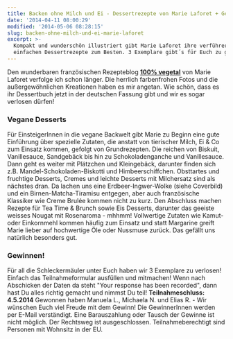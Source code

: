 ```yaml
---
title: Backen ohne Milch und Ei - Dessertrezepte von Marie Laforet + Gewinnspiel
date: '2014-04-11 08:00:29'
modified: '2014-05-06 08:28:15'
slug: backen-ohne-milch-und-ei-marie-laforet
excerpt: >-
  Kompakt und wunderschön illustriert gibt Marie Laforet ihre verführerischen,
  einfachen Dessertrezepte zum Besten. 3 Exemplare gibt´s für Euch zu gewinnen!
---
```


Den wunderbaren französischen Rezepteblog [**100% vegetal**](http://www.100-vegetal.com/) von Marie Laforet verfolge ich schon länger. Die herrlich farbenfrohen Fotos und die außergewöhnlichen Kreationen haben es mir angetan. Wie schön, dass es ihr Dessertbuch jetzt in der deutschen Fassung gibt und wir es sogar verlosen dürfen!

### Vegane Desserts

Für EinsteigerInnen in die vegane Backwelt gibt Marie zu Beginn eine gute Einführung über spezielle Zutaten, die anstatt von tierischer Milch, Ei & Co zum Einsatz kommen, gefolgt von Grundrezepten. Die reichen von Biskuit, Vanillesauce, Sandgebäck bis hin zu Schokoladenganche und Vanillesauce. Dann geht es weiter mit Plätzchen und Kleingebäck, darunter finden sich z.B. Mandel-Schokoladen-Biskotti und Himbeerschiffchen. Obsttartes und fruchtige Desserts, Cremes und leichte Desserts mit Milchersatz sind als nächstes dran. Da lachen uns eine Erdbeer-Ingwer-Wolke (siehe Coverbild) und ein Birnen-Matcha-Tiramisu entgegen, aber auch französische Klassiker wie Creme Brulée kommen nicht zu kurz. Den Abschluss machen Rezepte für Tea Time & Brunch sowie Eis Desserts, darunter das geeiste weisses Nougat mit Rosenaroma - mhhmm! Vollwertige Zutaten wie Kamut- oder Einkornmehl kommen häufig zum Einsatz und statt Margarine greift Marie lieber auf hochwertige Öle oder Nussmuse zurück. Das gefällt uns natürlich besonders gut. [<!-- Image removed (no copyright): kochen-ohne-milch-gewinnspiel.jpg.jpg -->](https://www.veganblatt.com/i/kochen-ohne-milch-gewinnspiel.jpg.jpg)

### Gewinnen!

Für all die Schleckermäuler unter Euch haben wir 3 Exemplare zu verlosen! Einfach das Teilnahmeformular ausfüllen und mitmachen! Wenn nach Abschicken der Daten da steht "Your response has been recorded", dann hast Du alles richtig gemacht und nimmst Du teil! **Teilnahmeschluss: 4.5.2014** Gewonnen haben Manuela L., Michaela N. und Elias R. - Wir wünschen Euch viel Freude mit dem Gewinn! Die GewinnerInnen werden per E-Mail verständigt. Eine Barauszahlung oder Tausch der Gewinne ist nicht möglich. Der Rechtsweg ist ausgeschlossen. Teilnahmeberechtigt sind Personen mit Wohnsitz in der EU.
